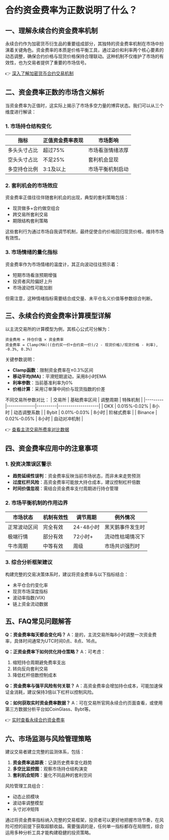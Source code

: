 # 合约资金费率为正数说明了什么？

## 一、理解永续合约资金费率机制
永续合约作为加密货币衍生品的重要组成部分，其独特的资金费率机制在市场中扮演着关键角色。资金费率的本质是价格平衡工具，通过溢价和利率两个核心要素的动态调整，确保合约价格与现货价格保持合理联动。这种机制不仅维护了市场的有效性，也为交易者提供了重要的市场信号。

👉 [深入了解加密货币合约交易机制](https://bit.ly/okx_welcome)

## 二、资金费率正数的市场含义解析
当资金费率为正值时，这实际上揭示了市场多空力量的博弈状态。我们可以从三个维度进行解读：

### 1. 市场持仓结构变化
| 指标                | 正值资金费率表现        | 市场影响               |
|---------------------|-----------------------|----------------------|
| 多头头寸占比        | 超过75%               | 市场看涨情绪浓厚       |
| 空头头寸占比        | 不足25%               | 套利机会显现           |
| 多空持仓比例        | 3:1及以上              | 市场平衡机制启动       |

### 2. 套利机会的市场效应
资金费率正值往往伴随套利机会的出现，典型的套利策略包括：
- 现货做多+合约做空组合
- 跨交易所套利交易
- 期限结构套利策略

这些套利行为通过市场自我调节机制，最终促使合约价格回归现货价格，维持市场有效性。

### 3. 市场情绪的量化指标
资金费率作为市场情绪的温度计，其正向波动往往预示着：
- 短期市场看涨预期增强
- 投资者风险偏好上升
- 市场波动性可能加剧

但需注意，这种情绪指标需要结合成交量、未平仓名义价值等参数综合判断。

## 三、永续合约资金费率计算模型详解
以主流交易所的计算模型为例，其核心公式可分解为：
```
资金费用 = 持仓价值 × 资金费率
资金费率 = Clamp(MA(((合约买一价+合约卖一价)/2 - 现货价格)/现货价格 - 利率), -0.3%, 0.3%)
```

关键参数说明：
- **Clamp函数**：限制资金费率在±0.3%区间
- **移动平均(MA)**：平滑短期波动，采用8小时EMA
- **利率参数**：当前基准利率为0%
- **价格计算**：采用订单簿中间价与现货指数的价差

不同交易所参数对比：
| 交易所   | 基础费率区间   | 调整周期   | 特殊机制             |
|---------|--------------|----------|--------------------|
| OKX     | 0.015%-0.02%  | 8小时     | 动态调整系数       |
| Bybit   | 0.01%-0.03%   | 8小时     | 阶梯式费率         |
| Binance | 0.02%-0.05%   | 8小时     | 自动对冲机制       |

👉 [查看主流交易所费率对比数据](https://bit.ly/okx_welcome)

## 四、资金费率应用中的注意事项
### 1. 投资决策误区警示
- **趋势延续性误判**：资金费率反映当前市场状态，而非未来走势预测
- **过度杠杆风险**：高资金费率可能放大持仓成本，建议控制杠杆倍数
- **时间价值忽视**：需结合资金费率支付周期进行持仓管理

### 2. 市场平衡机制的作用边界
| 市场状态        | 机制有效性       | 调节周期   | 例外情况           |
|---------------|----------------|----------|------------------|
| 正常波动区间     | 完全有效         | 24-48小时 | 黑天鹅事件发生时    |
| 极端行情        | 部分有效         | 72小时+   | 流动性枯竭情况下    |
| 牛市周期        | 中等有效         | 周级     | 市场共识强烈时     |

### 3. 综合分析框架建议
构建完整的交易决策体系时，建议将资金费率与以下指标结合：
- 未平仓合约变化率
- 现货市场深度指标
- 波动率指数(VIX)
- 链上资金流动数据

## 五、FAQ常见问题解答

**Q：资金费率每天都会变化吗？**
A：是的，主流交易所每8小时调整一次资金费率，具体时间通常为UTC时间0点、8点、16点。

**Q：正资金费率下如何优化持仓策略？**
A：可考虑：
1. 缩短持仓周期避免费率支出
2. 转向反向套利交易
3. 降低杠杆倍数控制成本

**Q：资金费率与强平风险有何关联？**
A：高资金费率会增加持仓成本，可能加速保证金消耗，建议保持3倍以下杠杆以控制风险。

**Q：如何获取实时资金费率数据？**
A：可在交易所官网永续合约页面查看，或使用第三方数据分析平台如CoinGlass、Bybt等。

👉 [实时查看永续合约资金费率](https://bit.ly/okx_welcome)

## 六、市场监测与风险管理策略
建议交易者建立完整的监测体系，包括：
1. **资金费率追踪表**：记录历史费率变化趋势
2. **多空比监控图**：观察市场持仓结构演变
3. **套利机会矩阵**：量化不同品种的套利空间

风险管理工具组合：
- 动态止损模块
- 波动率调整模型
- 头寸对冲矩阵

通过将资金费率指标纳入完整的交易框架，投资者可以更好地把握市场节奏，在风险可控的前提下获取超额收益。需要强调的是，任何单一指标都存在局限性，综合运用多种分析工具才能构建稳健的投资策略。